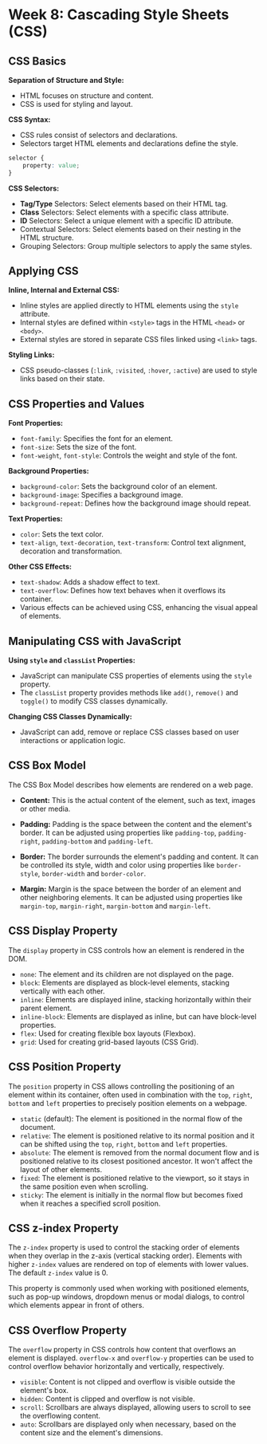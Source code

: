 # Week 8: Cascading Style Sheets (CSS)

## CSS Basics

**Separation of Structure and Style:**
- HTML focuses on structure and content.
- CSS is used for styling and layout.

**CSS Syntax:**
- CSS rules consist of selectors and declarations.
- Selectors target HTML elements and declarations define the style.

```css
selector {
    property: value;
}
```

**CSS Selectors:**
- **Tag/Type** Selectors: Select elements based on their HTML tag.
- **Class** Selectors: Select elements with a specific class attribute.
- **ID** Selectors: Select a unique element with a specific ID attribute.
- Contextual Selectors: Select elements based on their nesting in the HTML structure.
- Grouping Selectors: Group multiple selectors to apply the same styles.

## Applying CSS

**Inline, Internal and External CSS:**
- Inline styles are applied directly to HTML elements using the `style` attribute.
- Internal styles are defined within `<style>` tags in the HTML `<head>` or `<body>`.
- External styles are stored in separate CSS files linked using `<link>` tags.

**Styling Links:**
- CSS pseudo-classes (`:link`, `:visited`, `:hover`, `:active`) are used to style links based on their state.

## CSS Properties and Values

**Font Properties:**
- `font-family`: Specifies the font for an element.
- `font-size`: Sets the size of the font.
- `font-weight`, `font-style`: Controls the weight and style of the font.

**Background Properties:**
- `background-color`: Sets the background color of an element.
- `background-image`: Specifies a background image.
- `background-repeat`: Defines how the background image should repeat.

**Text Properties:**
- `color`: Sets the text color.
- `text-align`, `text-decoration`, `text-transform`: Control text alignment, decoration and transformation.

**Other CSS Effects:**
- `text-shadow`: Adds a shadow effect to text.
- `text-overflow`: Defines how text behaves when it overflows its container.
- Various effects can be achieved using CSS, enhancing the visual appeal of elements.

## Manipulating CSS with JavaScript

**Using `style` and `classList` Properties:**
- JavaScript can manipulate CSS properties of elements using the `style` property.
- The `classList` property provides methods like `add()`, `remove()` and `toggle()` to modify CSS classes dynamically.

**Changing CSS Classes Dynamically:**
- JavaScript can add, remove or replace CSS classes based on user interactions or application logic.

## CSS Box Model

The CSS Box Model describes how elements are rendered on a web page.

- **Content:** This is the actual content of the element, such as text, images or other media.

- **Padding:** Padding is the space between the content and the element's border. It can be adjusted using properties like `padding-top`, `padding-right`, `padding-bottom` and `padding-left`.

- **Border:** The border surrounds the element's padding and content. It can be controlled its style, width and color using properties like `border-style`, `border-width` and `border-color`.

- **Margin:** Margin is the space between the border of an element and other neighboring elements. It can be adjusted using properties like `margin-top`, `margin-right`, `margin-bottom` and `margin-left`.

## CSS Display Property

The `display` property in CSS controls how an element is rendered in the DOM.

- `none`: The element and its children are not displayed on the page.
- `block`: Elements are displayed as block-level elements, stacking vertically with each other.
- `inline`: Elements are displayed inline, stacking horizontally within their parent element.
- `inline-block`: Elements are displayed as inline, but can have block-level properties.
- `flex`: Used for creating flexible box layouts (Flexbox).
- `grid`: Used for creating grid-based layouts (CSS Grid).

## CSS Position Property

The `position` property in CSS allows controlling the positioning of an element within its container, often used in combination with the `top`, `right`, `bottom` and `left` properties to precisely position elements on a webpage.

- `static` (default): The element is positioned in the normal flow of the document.
- `relative`: The element is positioned relative to its normal position and it can be shifted using the `top`, `right`, `bottom` and `left` properties.
- `absolute`: The element is removed from the normal document flow and is positioned relative to its closest positioned ancestor. It won't affect the layout of other elements.
- `fixed`: The element is positioned relative to the viewport, so it stays in the same position even when scrolling.
- `sticky`: The element is initially in the normal flow but becomes fixed when it reaches a specified scroll position.

## CSS z-index Property

The `z-index` property is used to control the stacking order of elements when they overlap in the z-axis (vertical stacking order). Elements with higher `z-index` values are rendered on top of elements with lower values. The default `z-index` value is 0.

This property is commonly used when working with positioned elements, such as pop-up windows, dropdown menus or modal dialogs, to control which elements appear in front of others.

## CSS Overflow Property

The `overflow` property in CSS controls how content that overflows an element is displayed. `overflow-x` and `overflow-y` properties can be used to control overflow behavior horizontally and vertically, respectively.

- `visible`: Content is not clipped and overflow is visible outside the element's box.
- `hidden`: Content is clipped and overflow is not visible.
- `scroll`: Scrollbars are always displayed, allowing users to scroll to see the overflowing content.
- `auto`: Scrollbars are displayed only when necessary, based on the content size and the element's dimensions.
